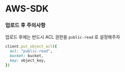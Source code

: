 # AWS-SDK



### 업로드 후 주의사항
업로드 후에는 반드시 ACL 권한을 `public-read` 로 설정해주자

```ruby
client.put_object_acl({
  acl: "public-read",
  bucket: bucket,
  key: object_key,
})
```
